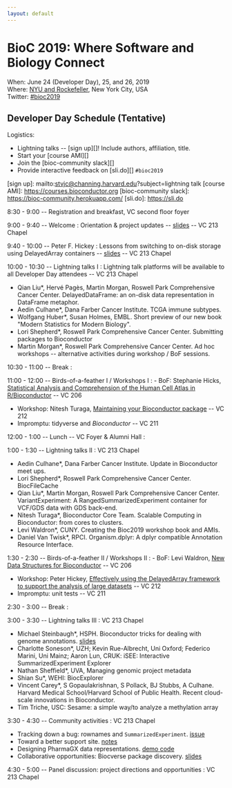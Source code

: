 ```yaml
---
layout: default
---
```

# BioC 2019: Where Software and Biology Connect

When: June 24 (Developer Day), 25, and 26, 2019 <br />
Where: [NYU and Rockefeller][venue], New York City, USA<br />
Twitter: [#bioc2019][tweet]

[tweet]: https://twitter.com/hashtag/bioc2019?f=tweets
[venue]: ./travel-accommodations

## Developer Day Schedule (Tentative)

Logistics:

- Lightning talks -- [sign up][]! Include authors, affiliation, title.
- Start your [course AMI][]
- Join the [bioc-community slack][]
- Provide interactive feedback on [sli.do][] `#bioc2019`

[sign up]: mailto:stvjc@channing.harvard.edu?subject=lightning talk
[course AMI]: https://courses.bioconductor.org
[bioc-community slack]: https://bioc-community.herokuapp.com/
[sli.do]: https://sli.do

8:30 - 9:00 -- Registration and breakfast, VC second floor foyer

9:00 - 9:40 -- Welcome 
: Orientation & project updates -- [slides][1] -- VC 213 Chapel

9:40 - 10:00 -- Peter F. Hickey
: Lessons from switching to on-disk storage using DelayedArray
  containers  -- [slides][2] -- VC 213 Chapel

10:00 - 10:30 -- Lightning talks I
: Lightning talk platforms will be available to all
  Developer Day attendees -- VC 213 Chapel

  - Qian Liu\*, Hervé Pagès, Martin Morgan, Roswell Park Comprehensive
    Cancer Center. DelayedDataFrame: an on-disk data representation in
    DataFrame metaphor.
  - Aedin Culhane\*, Dana Farber Cancer Institute. TCGA immune
    subtypes.
  - Wolfgang Huber\*, Susan Holmes, EMBL. Short preview of our new
    book "Modern Statistics for Modern Biology".
  - Lori Shepherd\*, Roswell Park Comprehensive Cancer
    Center. Submitting packages to Bioconductor
  - Martin Morgan\*, Roswell Park Comprehensive Cancer Center. Ad hoc
    workshops -- alternative activities during workshop / BoF
    sessions.

10:30 - 11:00 -- Break
: 

11:00 - 12:00 -- Birds-of-a-feather I / Workshops I
: - BoF: Stephanie Hicks, [Statistical Analysis and Comprehension of
    the Human Cell Atlas in R/Bioconductor][hca] -- VC 206
  - Workshop: Nitesh Turaga,
    [Maintaining your Bioconductor package][510] -- VC 212
  - Impromptu: tidyverse and _Bioconductor_ -- VC 211

<!--
  - A first package
  - The package review process -- common sins
  - Emerging methods in...
-->

12:00 - 1:00 -- Lunch -- VC Foyer & Alumni Hall
: 

1:00 - 1:30 -- Lightning talks II
: VC 213 Chapel

  - Aedin Culhane\*, Dana Farber Cancer Institute. Update in Bioconductor meet ups.
  - Lori Shepherd\*, Roswell Park Comprehensive Cancer Center. BiocFileCache
  - Qian Liu\*, Martin Morgan, Roswell Park Comprehensive Cancer
    Center. VariantExperiment: A RangedSummarizedExperiment container
    for VCF/GDS data with GDS back-end.
  - Nitesh Turaga\*, Bioconductor Core Team. Scalable Computing in
    Bioconductor: from cores to clusters.
  - Levi Waldron\*, CUNY. Creating the Bioc2019 workshop book and AMIs.
  - Daniel Van Twisk\*, RPCI. Organism.dplyr: A dplyr compatible
    Annotation Resource Interface.
 
1:30 - 2:30 -- Birds-of-a-feather II / Workshops II
: - BoF: Levi Waldron, [New Data Structures for Bioconductor][structures] -- VC
    206
  - Workshop: Peter Hickey,
    [Effectively using the DelayedArray framework to support the analysis of large datasets][500] -- VC 212
  - Impromptu: unit tests -- VC 211

2:30 - 3:00 -- Break
: 

3:00 - 3:30 -- Lightning talks III
: VC 213 Chapel

  - Michael Steinbaugh\*, HSPH. Bioconductor tricks for dealing with
    genome annotations. [slides][3.1]
  - Charlotte Soneson\*, UZH; Kevin Rue-Albrecht, Uni Oxford; Federico
    Marini, Uni Mainz; Aaron Lun, CRUK: iSEE: Interactive
    SummarizedExperiment Explorer
  - Nathan Sheffield\*, UVA, Managing genomic project metadata
  - Shian Su\*, WEHI: BiocExplorer
  - Vincent Carey*, S Gopaulakrishnan, S Pollack, BJ Stubbs, A
    Culhane. Harvard Medical School/Harvard School of Public
    Health. Recent cloud-scale innovations in Bioconductor.
  - Tim Triche, USC: Sesame: a simple way/to analyze a methylation
    array

[3.1]: https://github.com/steinbaugh/presentations/raw/master/2018-07-25/bioc2018.pdf

3:30 - 4:30 -- Community activities
: VC 213 Chapel

  + Tracking down a bug: rownames and `SummarizedExperiment`. [issue][4.1]
  + Toward a better support site. [notes][4.2]
  + Designing PharmaGX data representations. [demo code][4.3]
  + Collaborative opportunities: Biocverse package discovery. [slides][4.4]

[4.1]: https://github.com/Bioconductor/SummarizedExperiment/issues/13
[4.2]: https://docs.google.com/document/d/1TPKn5sdBLrSuMEiXtdAyGipd7p2XNXghbHGYzmH_Xpk/edit?usp=sharing
[4.3]: https://github.com/bhklab/longArray
[4.4]: https://docs.google.com/presentation/d/1_SkOfeLT7j7wdQCwxfwmuChjuB7wtW-2evrbYKMWnIg/edit#slide=id.p

4:30 - 5:00 -- Panel discussion: project directions and opportunities
: VC 213 Chapel

[hca]: https://github.com/Bioconductor/BioC2018/issues/5
[structures]: https://github.com/Bioconductor/BioC2018/issues/8

[1]: https://docs.google.com/presentation/d/1QamlkH7H6B9hY8iCtDBA1qr7qSPXKc_y5ze2dH67C5s/edit?usp=sharing
[2]: https://docs.google.com/presentation/d/1MsmcvCZz_k-0Xw0GEai0x61_-D1YzefnBB84zT3hnpQ/edit?usp=sharing
[500]: http://bioconductor.github.io/BiocWorkshops/effectively-using-the-delayedarray-framework-to-support-the-analysis-of-large-datasets.html
[510]: http://bioconductor.github.io/BiocWorkshops/maintaining-your-bioconductor-package.html
